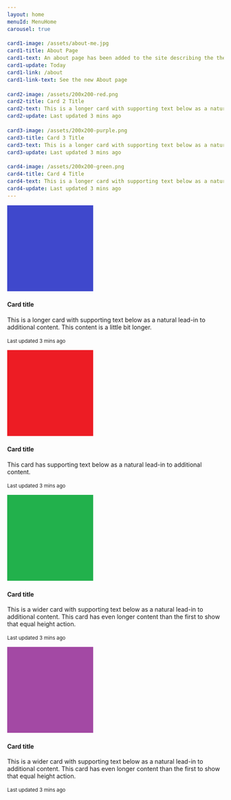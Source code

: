 ```yaml
---
layout: home
menuId: MenuHome
carousel: true

card1-image: /assets/about-me.jpg
card1-title: About Page
card1-text: An about page has been added to the site describing the the purpose of creating the site and some background information on the author.
card1-update: Today
card1-link: /about
card1-link-text: See the new About page

card2-image: /assets/200x200-red.png
card2-title: Card 2 Title
card2-text: This is a longer card with supporting text below as a natural lead-in to additional content. This content is a little bit longer
card2-update: Last updated 3 mins ago

card3-image: /assets/200x200-purple.png
card3-title: Card 3 Title
card3-text: This is a longer card with supporting text below as a natural lead-in to additional content. This content is a little bit longer
card3-update: Last updated 3 mins ago

card4-image: /assets/200x200-green.png
card4-title: Card 4 Title
card4-text: This is a longer card with supporting text below as a natural lead-in to additional content. This content is a little bit longer
card4-update: Last updated 3 mins ago
---
```

<div class="card-deck">
  <div class="card">
    <img class="card-img-top" src="/assets/200x200-blue.png" alt="Card image cap">
    <div class="card-body">
      <h4 class="card-title">Card title</h4>
      <p class="card-text">This is a longer card with supporting text below as a natural lead-in to additional content. This content is a little bit longer.</p>
      <p class="card-text"><small class="text-muted">Last updated 3 mins ago</small></p>
    </div>
  </div>
  <div class="card">
    <img class="card-img-top" src="/assets/200x200-red.png" alt="Card image cap">
    <div class="card-body">
      <h4 class="card-title">Card title</h4>
      <p class="card-text">This card has supporting text below as a natural lead-in to additional content.</p>
      <p class="card-text"><small class="text-muted">Last updated 3 mins ago</small></p>
    </div>
  </div>
  <div class="card">
    <img class="card-img-top" src="/assets/200x200-green.png" alt="Card image cap">
    <div class="card-body">
      <h4 class="card-title">Card title</h4>
      <p class="card-text">This is a wider card with supporting text below as a natural lead-in to additional content. This card has even longer content than the first to show that equal height action.</p>
      <p class="card-text"><small class="text-muted">Last updated 3 mins ago</small></p>
    </div>
  </div>
  <div class="card">
    <img class="card-img-top" src="/assets/200x200-purple.png" alt="Card image cap">
    <div class="card-body">
      <h4 class="card-title">Card title</h4>
      <p class="card-text">This is a wider card with supporting text below as a natural lead-in to additional content. This card has even longer content than the first to show that equal height action.</p>
      <p class="card-text"><small class="text-muted">Last updated 3 mins ago</small></p>
    </div>
  </div>  
</div>

